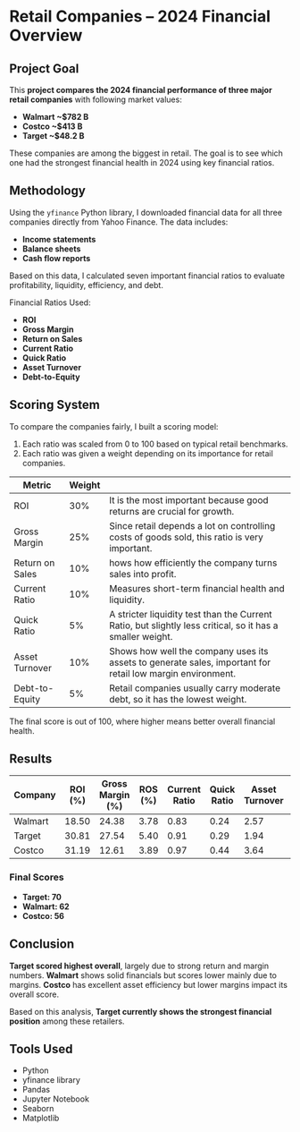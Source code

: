 # Retail Companies – 2024 Financial Overview

## Project Goal

This **project compares the 2024 financial performance of three major retail companies** with following market values:

- **Walmart ~$782 B**
- **Costco ~$413 B**
- **Target ~$48.2 B**

These companies are among the biggest in retail. The goal is to see which one had the strongest financial health in 2024 using key financial ratios.

## Methodology

Using the `yfinance` Python library, I downloaded financial data for all three companies directly from Yahoo Finance. The data includes:

- **Income statements** 
- **Balance sheets**  
- **Cash flow reports**

Based on this data, I calculated seven important financial ratios to evaluate profitability, liquidity, efficiency, and debt.

Financial Ratios Used:

- **ROI**              
- **Gross Margin**   
- **Return on Sales**  
- **Current Ratio**    
- **Quick Ratio**     
- **Asset Turnover**   
- **Debt-to-Equity**   


## Scoring System

To compare the companies fairly, I built a scoring model:

1. Each ratio was scaled from 0 to 100 based on typical retail benchmarks.  
2. Each ratio was given a weight depending on its importance for retail companies.


| Metric          | Weight |                                              |
|-----------------|--------|-----------------------------------------------|
| ROI             | 30%    |    It is the most important because good returns are crucial for growth.          |
| Gross Margin    | 25%    |    Since retail depends a lot on controlling costs of goods sold, this ratio is very important.  |
| Return on Sales | 10%    |hows how efficiently the company turns sales into profit.            |
| Current Ratio   | 10%    | Measures short-term financial health and liquidity.        |
| Quick Ratio     | 5%     | A stricter liquidity test than the Current Ratio, but slightly less critical, so it has a smaller weight.                 |
| Asset Turnover  | 10%    | Shows how well the company uses its assets to generate sales, important for retail low margin environment.             |
| Debt-to-Equity  | 5%     | Retail companies usually carry moderate debt, so it has the lowest weight.         |

The final score is out of 100, where higher means better overall financial health.


## Results

| Company    | ROI (%) | Gross Margin (%) | ROS (%) | Current Ratio | Quick Ratio | Asset Turnover | Debt-to-Equity |
|------------|---------|------------------|---------|---------------|-------------|----------------|----------------|
| Walmart    | 18.50   | 24.38            | 3.78    | 0.83          | 0.24        | 2.57           | 1.93           |
| Target     | 30.81   | 27.54            | 5.40    | 0.91          | 0.29        | 1.94           | 3.12           |
| Costco     | 31.19   | 12.61            | 3.89    | 0.97          | 0.44        | 3.64           | 1.96           |

### Final Scores

- **Target: 70**  
- **Walmart: 62**  
- **Costco: 56**  

## Conclusion

**Target scored highest overall**, largely due to strong return and margin numbers. **Walmart** shows solid financials but scores lower mainly due to margins. **Costco** has excellent asset efficiency but lower margins impact its overall score.

Based on this analysis, **Target currently shows the strongest financial position** among these retailers.

## Tools Used

- Python  
- yfinance library  
- Pandas  
- Jupyter Notebook
- Seaborn
- Matplotlib


